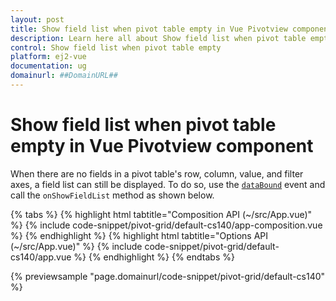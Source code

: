 ```yaml
---
layout: post
title: Show field list when pivot table empty in Vue Pivotview component | Syncfusion
description: Learn here all about Show field list when pivot table empty in Syncfusion Vue Pivotview component of Syncfusion Essential JS 2 and more.
control: Show field list when pivot table empty 
platform: ej2-vue
documentation: ug
domainurl: ##DomainURL##
---
```


# Show field list when pivot table empty in Vue Pivotview component

When there are no fields in a pivot table's row, column, value, and filter axes, a field list can still be displayed. To do so, use the [`dataBound`](https://ej2.syncfusion.com/vue/documentation/api/pivotview/#databound) event and call the `onShowFieldList` method as shown below.

{% tabs %}
{% highlight html tabtitle="Composition API (~/src/App.vue)" %}
{% include code-snippet/pivot-grid/default-cs140/app-composition.vue %}
{% endhighlight %}
{% highlight html tabtitle="Options API (~/src/App.vue)" %}
{% include code-snippet/pivot-grid/default-cs140/app.vue %}
{% endhighlight %}
{% endtabs %}
        
{% previewsample "page.domainurl/code-snippet/pivot-grid/default-cs140" %}